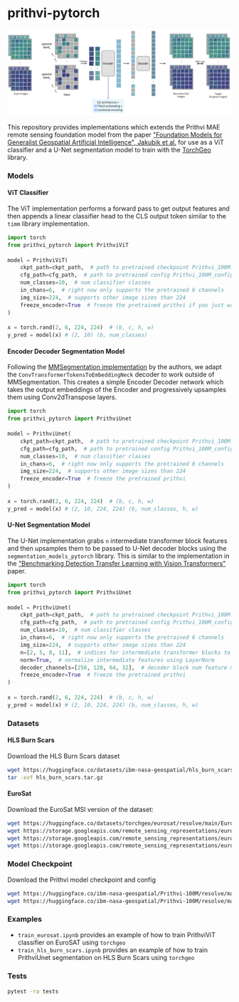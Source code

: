 # prithvi-pytorch

![architecture](assets/arch.png)

This repository provides implementations which extends the Prithvi MAE remote sensing foundation model from the paper ["Foundation Models for Generalist Geospatial Artificial Intelligence", Jakubik et al.](https://arxiv.org/abs/2310.18660) for use as a ViT classifier and a U-Net segmentation model to train with the [TorchGeo](https://github.com/microsoft/torchgeo) library.

### Models

#### ViT Classifier

The ViT implementation performs a forward pass to get output features and then appends a linear classifier head to the CLS output token similar to the `timm` library implementation.

```python
import torch
from prithvi_pytorch import PrithviViT

model = PrithviViT(
    ckpt_path=ckpt_path,  # path to pretrained checkpoint Prithvi_100M.pt
    cfg_path=cfg_path,  # path to pretrained config Prithvi_100M_config.yaml
    num_classes=10,  # num classifier classes
    in_chans=6,  # right now only supports the pretrained 6 channels
    img_size=224,  # supports other image sizes than 224
    freeze_encoder=True  # freeze the pretrained prithvi if you just want to linear probe
)

x = torch.rand(2, 6, 224, 224)  # (b, c, h, w)
y_pred = model(x) # (2, 10) (b, num_classes)
```

#### Encoder Decoder Segmentation Model

Following the [MMSegmentation implementation](https://github.com/NASA-IMPACT/hls-foundation-os/geospatial_fm/geospatial_fm.py) by the authors, we adapt the `ConvTransformerTokensToEmbeddingNeck` decoder to work outside of MMSegmentation. This creates a simple Encoder Decoder network which takes the output embeddings of the Encoder and progressively upsamples them using Conv2dTranspose layers.

```python
import torch
from prithvi_pytorch import PrithviUnet

model = PrithviUnet(
    ckpt_path=ckpt_path,  # path to pretrained checkpoint Prithvi_100M.pt
    cfg_path=cfg_path,  # path to pretrained config Prithvi_100M_config.yaml
    num_classes=10,  # num classifier classes
    in_chans=6,  # right now only supports the pretrained 6 channels
    img_size=224,  # supports other image sizes than 224
    freeze_encoder=True  # freeze the pretrained prithvi
)

x = torch.rand(2, 6, 224, 224)  # (b, c, h, w)
y_pred = model(x) # (2, 10, 224, 224) (b, num_classes, h, w)
```

#### U-Net Segmentation Model

The U-Net implementation grabs `n` intermediate transformer block features and then upsamples them to be passed to U-Net decoder blocks using the `segmentation_models_pytorch` library. This is similar to the implementation in the ["Benchmarking Detection Transfer Learning with Vision Transformers"](https://arxiv.org/abs/2111.11429) paper.

```python
import torch
from prithvi_pytorch import PrithviUnet

model = PrithviUnet(
    ckpt_path=ckpt_path,  # path to pretrained checkpoint Prithvi_100M.pt
    cfg_path=cfg_path,  # path to pretrained config Prithvi_100M_config.yaml
    num_classes=10,  # num classifier classes
    in_chans=6,  # right now only supports the pretrained 6 channels
    img_size=224,  # supports other image sizes than 224
    n=[2, 5, 8, 11],  # indices for intermediate transformer blocks to pass to decoder
    norm=True,  # normalize intermediate features using LayerNorm
    decoder_channels=[256, 128, 64, 32],  # decoder block num feature maps
    freeze_encoder=True  # freeze the pretrained prithvi
)

x = torch.rand(2, 6, 224, 224)  # (b, c, h, w)
y_pred = model(x) # (2, 10, 224, 224) (b, num_classes, h, w)
```

### Datasets

#### HLS Burn Scars

Download the HLS Burn Scars dataset

```bash
wget https://huggingface.co/datasets/ibm-nasa-geospatial/hls_burn_scars/resolve/main/hls_burn_scars.tar.gz?download=true -O hls_burn_scars.tar.gz
tar -xvf hls_burn_scars.tar.gz
```

#### EuroSat

Download the EuroSat MSI version of the dataset:

```bash
wget https://huggingface.co/datasets/torchgeo/eurosat/resolve/main/EuroSATallBands.zip?download=true -O EuroSATallBands.zip
wget https://storage.googleapis.com/remote_sensing_representations/eurosat-train.txt -O eurosat-train.txt
wget https://storage.googleapis.com/remote_sensing_representations/eurosat-val.txt -O eurosat-val.txt
wget https://storage.googleapis.com/remote_sensing_representations/eurosat-test.txt -O eurosat-test.txt
```

### Model Checkpoint

Download the Prithvi model checkpoint and config

```bash
wget https://huggingface.co/ibm-nasa-geospatial/Prithvi-100M/resolve/main/Prithvi_100M.pt?download=true -O Prithvi_100M.pt
wget https://huggingface.co/ibm-nasa-geospatial/Prithvi-100M/resolve/main/Prithvi_100M_config.yaml?download=true -O Prithvi_100M_config.yaml
```

### Examples

- `train_eurosat.ipynb` provides an example of how to train PrithviViT classifier on EuroSAT using `torchgeo`
- `train_hls_burn_scars.ipynb` provides an example of how to train PrithviUnet segmentation on HLS Burn Scars using `torchgeo`

### Tests

```bash
pytest -ra tests
```
